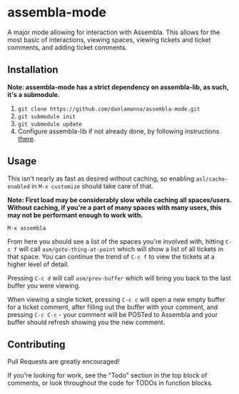 assembla-mode
===============

A major mode allowing for interaction with Assembla.
This allows for the most basic of interactions, viewing spaces, viewing tickets and ticket comments, and adding ticket comments.

Installation
----
**Note: assembla-mode has a strict dependency on assembla-lib, as such, it's a submodule.**

1) `git clone https://github.com/danlamanna/assembla-mode.git`    
2) `git submodule init`    
3) `git submodule update`    
4) Configure assembla-lib if not already done, by following instructions [there][1].    

Usage
----
This isn't nearly as fast as desired without caching, so enabling `asl/cache-enabled` in `M-x customize` should take care of that.
    
**Note: First load may be considerably slow while caching all spaces/users. Without caching, if you're a part of many
spaces with many users, this may not be performant enough to work with.**

    M-x assembla
From here you should see a list of the spaces you're involved with, hitting `C-c f` will call `asm/goto-thing-at-point`
which will show a list of all tickets in that space. You can continue the trend of `C-c f` to view the tickets at a higher level of detail.

Pressing `C-c d` will call `asm/prev-buffer` which will bring you back to the last buffer you were viewing.

When viewing a single ticket, pressing `C-c c` will open a new empty buffer for a ticket comment, after filling out
the buffer with your comment, and pressing `C-c C-c` - your comment will be POSTed to Assembla and your buffer
should refresh showing you the new comment.

Contributing
----
Pull Requests are greatly encouraged!

If you're looking for work, see the "Todo" section in the top block of comments, or look throughout the
code for TODOs in function blocks.


[1]: https://github.com/asdasDan/assembla-lib
